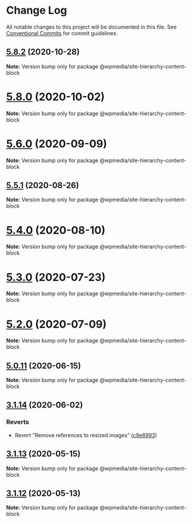 # Change Log

All notable changes to this project will be documented in this file.
See [Conventional Commits](https://conventionalcommits.org) for commit guidelines.

## [5.8.2](https://github.com/WPMedia/fusion-news-theme-blocks/compare/v5.8.2-beta.0...v5.8.2) (2020-10-28)

**Note:** Version bump only for package @wpmedia/site-hierarchy-content-block





# [5.8.0](https://github.com/WPMedia/fusion-news-theme-blocks/compare/v5.8.0-beta.0...v5.8.0) (2020-10-02)

**Note:** Version bump only for package @wpmedia/site-hierarchy-content-block





# [5.6.0](https://github.com/WPMedia/fusion-news-theme-blocks/compare/v5.6.0-beta.0...v5.6.0) (2020-09-09)

**Note:** Version bump only for package @wpmedia/site-hierarchy-content-block





## [5.5.1](https://github.com/WPMedia/fusion-news-theme-blocks/compare/v5.5.1-beta.0...v5.5.1) (2020-08-26)

**Note:** Version bump only for package @wpmedia/site-hierarchy-content-block





# [5.4.0](https://github.com/WPMedia/fusion-news-theme-blocks/compare/v5.4.0-beta.0...v5.4.0) (2020-08-10)

**Note:** Version bump only for package @wpmedia/site-hierarchy-content-block





# [5.3.0](https://github.com/WPMedia/fusion-news-theme-blocks/compare/v5.3.0-beta.0...v5.3.0) (2020-07-23)

**Note:** Version bump only for package @wpmedia/site-hierarchy-content-block





# [5.2.0](https://github.com/WPMedia/fusion-news-theme-blocks/compare/v5.2.0-beta.0...v5.2.0) (2020-07-09)

**Note:** Version bump only for package @wpmedia/site-hierarchy-content-block





## [5.0.11](https://github.com/WPMedia/fusion-news-theme-blocks/compare/v5.0.11-beta.0...v5.0.11) (2020-06-15)

**Note:** Version bump only for package @wpmedia/site-hierarchy-content-block





## [3.1.14](https://github.com/WPMedia/fusion-news-theme-blocks/compare/@wpmedia/site-hierarchy-content-block@3.1.13...@wpmedia/site-hierarchy-content-block@3.1.14) (2020-06-02)


### Reverts

* Revert "Remove references to resized images" ([c9e6993](https://github.com/WPMedia/fusion-news-theme-blocks/commit/c9e6993c4c3facdac967fa3117ff71309beaae8d))





## [3.1.13](https://github.com/WPMedia/fusion-news-theme-blocks/compare/@wpmedia/site-hierarchy-content-block@3.1.13-hotfix.0...@wpmedia/site-hierarchy-content-block@3.1.13) (2020-05-15)

**Note:** Version bump only for package @wpmedia/site-hierarchy-content-block





## [3.1.12](https://github.com/WPMedia/fusion-news-theme-blocks/compare/@wpmedia/site-hierarchy-content-block@3.1.12-beta.0...@wpmedia/site-hierarchy-content-block@3.1.12) (2020-05-13)

**Note:** Version bump only for package @wpmedia/site-hierarchy-content-block
